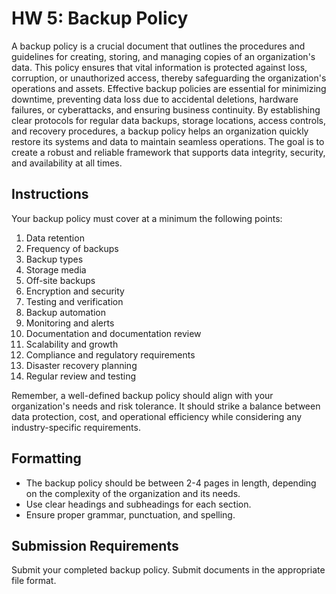 # HW 5: Backup Policy

A backup policy is a crucial document that outlines the procedures and guidelines for creating, storing, and managing copies of an organization's data. This policy ensures that vital information is protected against loss, corruption, or unauthorized access, thereby safeguarding the organization's operations and assets. Effective backup policies are essential for minimizing downtime, preventing data loss due to accidental deletions, hardware failures, or cyberattacks, and ensuring business continuity. By establishing clear protocols for regular data backups, storage locations, access controls, and recovery procedures, a backup policy helps an organization quickly restore its systems and data to maintain seamless operations. The goal is to create a robust and reliable framework that supports data integrity, security, and availability at all times.

## Instructions

Your backup policy must cover at a minimum the following points:

1. Data retention
2. Frequency of backups
3. Backup types
4. Storage media
5. Off-site backups
6. Encryption and security
7. Testing and verification
8. Backup automation
9. Monitoring and alerts
10. Documentation and documentation review
11. Scalability and growth
12. Compliance and regulatory requirements
13. Disaster recovery planning
14. Regular review and testing

Remember, a well-defined backup policy should align with your organization's needs and risk tolerance. It should strike a balance between data protection, cost, and operational efficiency while considering any industry-specific requirements.

## Formatting
- The backup policy should be between 2-4 pages in length, depending on the complexity of the organization and its needs.
- Use clear headings and subheadings for each section.
- Ensure proper grammar, punctuation, and spelling.

## Submission Requirements

Submit your completed backup policy. Submit documents in the appropriate file format.
